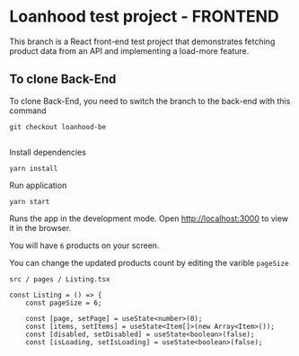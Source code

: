 # Loanhood test project - FRONTEND

This branch is a React front-end test project that demonstrates fetching product data from an API and implementing a load-more feature.

## To clone Back-End
To clone Back-End, you need to switch the branch to the back-end with this command
    
    git checkout loanhood-be





## 

Install dependencies

    yarn install


Run application

    yarn start



Runs the app in the development mode.
Open [http://localhost:3000](http://localhost:3000) to view it in the browser.



You will have `6` products on your screen.

You can change the updated products count by editing the varible ```pageSize```

`src / pages / Listing.tsx` 

    const Listing = () => {
        const pageSize = 6;

        const [page, setPage] = useState<number>(0);
        const [items, setItems] = useState<Item[]>(new Array<Item>());
        const [disabled, setDisabled] = useState<boolean>(false);
        const [isLoading, setIsLoading] = useState<boolean>(false);

